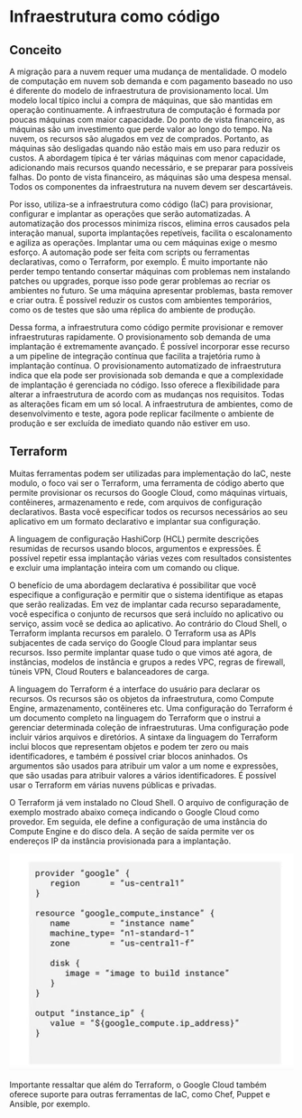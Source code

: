 # Infraestrutura como código

## Conceito
A migração para a nuvem requer uma mudança de mentalidade. O modelo de computação em nuvem sob demanda e com pagamento baseado no uso é diferente do modelo de infraestrutura de provisionamento local. Um modelo local típico inclui a compra de máquinas, que são mantidas em operação continuamente. A infraestrutura de computação é formada por poucas máquinas com maior capacidade. Do ponto de vista financeiro, as máquinas são um investimento que perde valor ao longo do tempo. Na nuvem, os recursos são alugados em vez de comprados. Portanto, as máquinas são desligadas quando não estão mais em uso para reduzir os custos. A abordagem típica é ter várias máquinas com menor capacidade, adicionando mais recursos quando necessário, e se preparar para possíveis falhas. Do ponto de vista financeiro, as máquinas são uma despesa mensal. Todos os componentes da infraestrutura na nuvem devem ser descartáveis. 

Por isso, utiliza-se a infraestrutura como código (IaC) para provisionar, configurar e implantar as operações que serão automatizadas. A automatização dos processos minimiza riscos, elimina erros causados pela interação manual, suporta implantações repetíveis, facilita o escalonamento e agiliza as operações. Implantar uma ou cem máquinas exige o mesmo esforço. A automação pode ser feita com scripts ou ferramentas declarativas, como o Terraform, por exemplo. É muito importante não perder tempo tentando consertar máquinas com problemas nem instalando patches ou upgrades, porque isso pode gerar problemas ao recriar os ambientes no futuro. Se uma máquina apresentar problemas, basta remover e criar outra. É possível reduzir os custos com ambientes temporários, como os de testes que são uma réplica do ambiente de produção.

Dessa forma, a infraestrutura como código permite provisionar e remover infraestruturas rapidamente. O provisionamento sob demanda de uma implantação é extremamente avançado. É possível incorporar esse recurso a um pipeline de integração contínua que facilita a trajetória rumo à implantação contínua. O provisionamento automatizado de infraestrutura indica que ela pode ser provisionada sob demanda e que a complexidade de implantação é gerenciada no código. Isso oferece a flexibilidade para alterar a infraestrutura de acordo com as mudanças nos requisitos. Todas as alterações ficam em um só local. A infraestrutura de ambientes, como de desenvolvimento e teste, agora pode replicar facilmente o ambiente de produção e ser excluída de imediato quando não estiver em uso. 

## Terraform

Muitas ferramentas podem ser utilizadas para implementação do IaC, neste modulo, o foco vai ser o Terraform, uma ferramenta de código aberto que permite provisionar os recursos do Google Cloud, como máquinas virtuais, contêineres, armazenamento e rede, com arquivos de configuração declarativos. Basta você especificar todos os recursos necessários ao seu aplicativo em um formato declarativo e implantar sua configuração. 

A linguagem de configuração HashiCorp (HCL) permite descrições resumidas de recursos usando blocos, argumentos e expressões. É possível repetir essa implantação várias vezes com resultados consistentes e excluir uma implantação inteira com um comando ou clique.

O benefício de uma abordagem declarativa é possibilitar que você especifique a configuração e permitir que o sistema identifique as etapas que serão realizadas. Em vez de implantar cada recurso separadamente, você especifica o conjunto de recursos que será incluído no aplicativo ou serviço, assim você se dedica ao aplicativo. Ao contrário do Cloud Shell, o Terraform implanta recursos em paralelo. O Terraform usa as APIs subjacentes de cada serviço do Google Cloud para implantar seus recursos. Isso permite implantar quase tudo o que vimos até agora, de instâncias, modelos de instância e grupos a redes VPC, regras de firewall, túneis VPN, Cloud Routers e balanceadores de carga.  

A linguagem do Terraform é a interface do usuário para declarar os recursos. Os recursos são os objetos da infraestrutura, como Compute Engine, armazenamento, contêineres etc. Uma configuração do Terraform é um documento completo na linguagem do Terraform que o instrui a gerenciar determinada coleção de infraestruturas. Uma configuração pode incluir vários arquivos e diretórios. A sintaxe da linguagem do Terraform inclui blocos que representam objetos e podem ter zero ou mais identificadores, e também é possível criar blocos aninhados. Os argumentos são usados para atribuir um valor a um nome e expressões, que são usadas para atribuir valores a vários identificadores. É possível usar o Terraform em várias nuvens públicas e privadas. 

O Terraform já vem instalado no Cloud Shell. O arquivo de configuração de exemplo mostrado abaixo começa indicando o Google Cloud como provedor. Em seguida, ele define a configuração de uma instância do Compute Engine e do disco dela. A seção de saída permite ver os endereços IP da instância provisionada para a implantação.

![terraform-config](../images/3-modulo/terraform_config.png)

Importante ressaltar que além do Terraform, o Google Cloud também oferece suporte para outras ferramentas de IaC, como Chef, Puppet e Ansible, por exemplo.